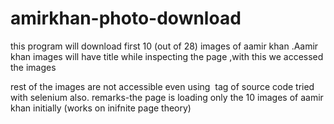 # amirkhan-photo-download
this program will download first 10 (out of 28) images of aamir khan
.Aamir khan images will have title while inspecting the page ,with this we accessed the images


rest of the images are not accessible even using <img> tag of source code
tried with selenium also.
remarks-the page is loading only the 10 images of aamir khan initially (works on inifnite page theory)
